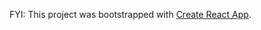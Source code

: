 FYI: This project was bootstrapped with [Create React App](https://github.com/facebookincubator/create-react-app).


